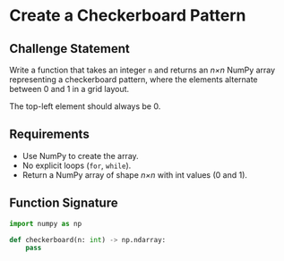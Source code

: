 # Create a Checkerboard Pattern

## Challenge Statement
Write a function that takes an integer `n` and returns an *n×n* NumPy array representing a checkerboard pattern, where the elements alternate between 0 and 1 in a grid layout.

The top-left element should always be 0.

## Requirements
- Use NumPy to create the array.
- No explicit loops (`for`, `while`).
- Return a NumPy array of shape *n×n* with int values (0 and 1).

## Function Signature
```python
import numpy as np

def checkerboard(n: int) -> np.ndarray:
    pass
```